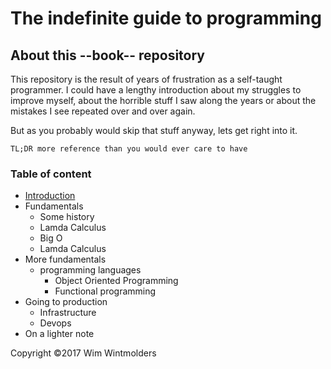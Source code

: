 # The indefinite guide to programming

## About this --book-- repository

This repository is the result of years of frustration as a self-taught 
programmer. I could have a lengthy introduction about my struggles to 
improve myself, about the horrible stuff I saw along the years or about
the mistakes I see repeated over and over again.

But as you probably would skip that stuff anyway, lets get right into it.

`
TL;DR more reference than you would ever care to have
`

### Table of content

* [Introduction](intro.md)
* Fundamentals
    * Some history
    * Lamda Calculus
    * Big O
    * Lamda Calculus
* More fundamentals
  - programming languages
    - Object Oriented Programming
    - Functional programming 
* Going to production
  - Infrastructure
  - Devops
* On a lighter note


Copyright ©2017 Wim Wintmolders
